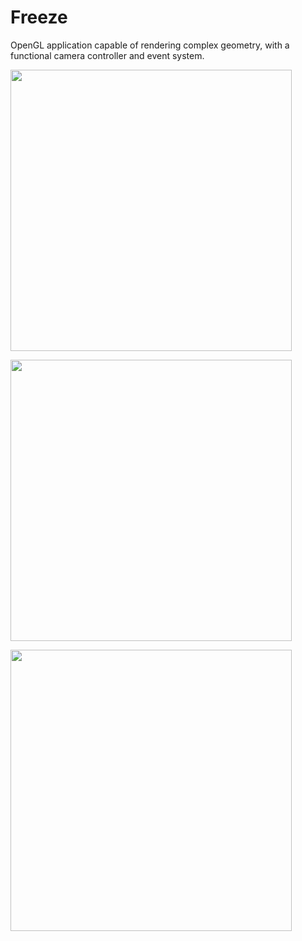 # Freeze
OpenGL application capable of rendering complex geometry, with a functional camera controller and event system.
<p>
<img src="https://github.com/alexorfanoud/Freeze/blob/master/md/gifs/ripple_highres_final.gif" width="450" height="450" />
</p>
<p>
<img src="https://github.com/alexorfanoud/Freeze/blob/master/md/gifs/ripple.gif" width="450" height="450" />
</p>
<p>
<img src="https://github.com/alexorfanoud/Freeze/blob/master/md/gifs/rotate_cos_cube_final.gif" width="450" height="450" />
</p>
